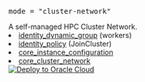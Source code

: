   <tr>
    <td>
    <pre>mode = "cluster-network"</pre>
    A self-managed HPC Cluster Network.
    </td>
    <td>
      <li><a href=https://registry.terraform.io/providers/oracle/oci/latest/docs/resources/identity_dynamic_group>identity_dynamic_group</a> (workers)</li>
      <li><a href=https://registry.terraform.io/providers/oracle/oci/latest/docs/resources/identity_policy>identity_policy</a> (JoinCluster)</li>
      <li><a href=https://registry.terraform.io/providers/oracle/oci/latest/docs/resources/core_instance_configuration>core_instance_configuration</a></li>
      <li><a href=https://registry.terraform.io/providers/oracle/oci/latest/docs/resources/core_cluster_network>core_cluster_network</a></li>
    </td>
    <td><a href=https://cloud.oracle.com/resourcemanager/stacks/create?zipUrl=https://objectstorage.ap-osaka-1.oraclecloud.com/p/VYW4Rc8Q57asWu1DeqUrLkBZ7CMuNe6TsQdCfIsBUEMSLtH6a3zVD5zEwteRYlLW/n/hpc_limited_availability/b/tfoke/o/oke-workers-only.zip&zipUrlVariables={"worker_pool_mode":"Cluster%20Network","worker_pool_name":"oke-cluster-network","worker_shape":"BM.GPU.B4.8","worker_boot_volume_size":"200"} target="_blank">
        <img src="https://oci-resourcemanager-plugin.plugins.oci.oraclecloud.com/latest/deploy-to-oracle-cloud.svg" alt="Deploy to Oracle Cloud"/></a>
    </td>
  </tr>